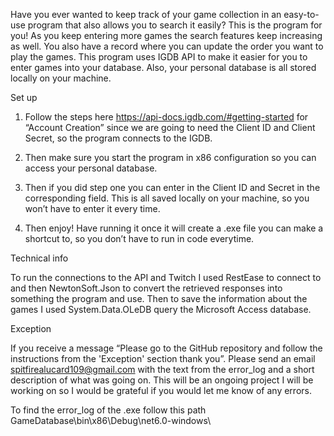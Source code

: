 Have you ever wanted to keep track of your game collection in an easy-to-use program that also allows you to search it easily? This is the program for you!  As you keep entering more games the search features keep increasing as well.  You also have a record where you can update the order you want to play the games.  This program uses IGDB API to make it easier for you to enter games into your database.  Also, your personal database is all stored locally on your machine.

Set up
1.	Follow the steps here https://api-docs.igdb.com/#getting-started for “Account Creation” since we are going to need the Client ID and Client Secret, so the program connects to the IGDB.
2.	Then make sure you start the program in x86 configuration so you can access your personal database.
3.	Then if you did step one you can enter in the Client ID and Secret in the corresponding field.  This is all saved locally on your machine, so you won’t have to enter it every time. 
    
4.	Then enjoy!  Have running it once it will create a .exe file you can make a shortcut to, so you don’t have to run in code everytime.
   
Technical info

To run the connections to the API and Twitch I used RestEase to connect to and then NewtonSoft.Json to convert the retrieved responses into something the program and use.  Then to save the information about the games I used System.Data.OLeDB query the Microsoft Access database.

Exception

If you receive a message “Please go to the GitHub repository and follow the instructions from the 'Exception' section thank you”.  Please send an email spitfirealucard109@gmail.com with the text from the error_log and a short description of what was going on.  This will be an ongoing project I will be working on so I would be grateful if you would let me know of any errors. 

To find the error_log of the .exe follow this path GameDatabase\bin\x86\Debug\net6.0-windows\
